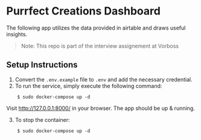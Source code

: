 # Purrfect Creations Dashboard

The following app utilizes the data provided in airtable and draws useful insights.

> Note: This repo is part of the interview assignement at Vorboss
## Setup Instructions

1. Convert the `.env.example` file to `.env` and add the necessary credential.
2. To run the service, simply execute the following command:
```
    $ sudo docker-compose up -d
```
Visit http://127.0.0.1:8000/ in your browser. The app should be up & running.

3. To stop the container:
```
    $ sudo docker-compose up -d
```

